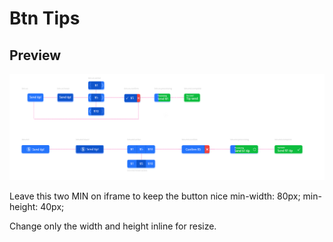 # Btn Tips

## Preview
![store-theme-default](btn-tip-wireframe.png)


Leave this two MIN on iframe to keep the button nice
min-width: 80px;
min-height: 40px;

Change only the width and height inline for resize.